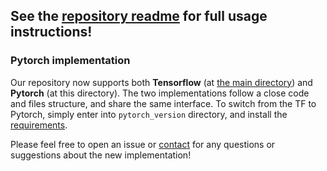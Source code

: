 ## See the [repository readme](../readme.md) for full usage instructions!

### Pytorch implementation
Our repository now supports both **Tensorflow** (at [the main directory](../)) and **Pytorch** (at this directory). 
The two implementations follow a close code and files structure, and share the same interface. 
To switch from the TF to Pytorch, simply enter into `pytorch_version` directory, and install the [requirements](requirements.txt).

Please feel free to open an issue or [contact](dorarad@cs.stanford.edu) for any questions or suggestions about the new implementation!
